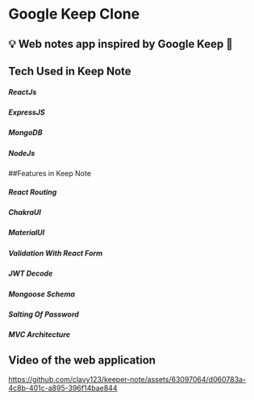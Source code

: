 # Google Keep Clone
## 💡 Web notes app inspired by Google Keep 📝

## Tech Used in Keep Note
##### ReactJs
##### ExpressJS
##### MongoDB
##### NodeJs


##Features in Keep Note
##### React Routing
##### ChakraUI
##### MaterialUI
##### Validation With React Form
##### JWT Decode
##### Mongoose Schema
##### Salting Of Password
##### MVC Architecture

## Video of the web application
https://github.com/clavy123/keeper-note/assets/63097064/d060783a-4c8b-401c-a895-396f14bae844

